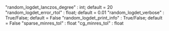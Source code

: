 "random_logdet_lanczos_degree" : int; default = 20
"random_logdet_error_rtol" : float; default = 0.01
"random_logdet_verbose" : True/False; default = False
"random_logdet_print_info" : True/False; default = False
"sparse_minres_tol" : float
"cg_minres_tol" : float
